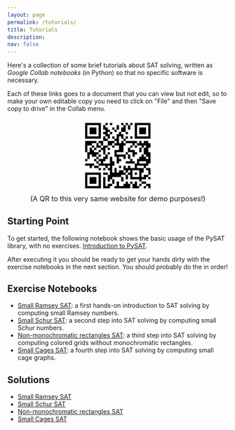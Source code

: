 ```yaml
---
layout: page
permalink: /tutorials/
title: Tutorials
description:
nav: false
---
```

Here's a collection of some brief tutorials about SAT solving, written as _Google Collab notebooks_ (in Python) so that no specific software is necessary.

Each of these links goes to a document that you can view but not edit, so to make your own editable copy you need to click on "File" and then "Save copy to drive" in the Collab menu.

<!-- ![A QR to this very same website for demo purposes!](/assets/img/qr_tutorial.jpeg){: style="display:block; margin-left: auto; margin-right: auto; width: 20%;"} -->

<figure style="text-align:center;">
  <img src="../assets/img/qr_tutorial.jpeg" alt="Description of image" style="max-width: 40%;">
  <figcaption>
    <!-- <b style="font-size: 18px;"> Figure 1: </b> -->
    <span style="font-size: 16px;"> (A QR to this very same website for demo purposes!) </span>
  </figcaption>
</figure>

## Starting Point

To get started, the following notebook shows the basic usage of the PySAT library, with no exercises. 
<a href="https://colab.research.google.com/drive/1IUDob6L5eUHwH9oxiP85_6UhI42IGZ7w?usp=sharing">Introduction to PySAT</a>.

After executing it you should be ready to get your hands dirty with the exercise notebooks in the next section. You should probably do the in order!

## Exercise Notebooks
<ul class="starlist">
<li> <a href="https://colab.research.google.com/drive/1JCnoY4arrj8GUoi88AxDgdkslzQovgiN?usp=sharing">Small Ramsey SAT</a>: a first hands-on introduction to SAT solving by computing small Ramsey numbers.
</li>
<li> <a href="https://colab.research.google.com/drive/1I-3ReHuQKc1p8_UQMXvE21k1hx9JTAqb?usp=sharing">Small Schur SAT</a>: a second step into SAT solving by computing small Schur numbers.
</li>
<li> <a href="https://colab.research.google.com/drive/1MFquBJdx-rqLzR-Rij5zBenC5kn28dr6?usp=sharing">Non-monochromatic rectangles SAT</a>: a third step into SAT solving by computing colored grids without monochromatic rectangles.
</li>

<li> <a href="https://colab.research.google.com/drive/1188nOlXmZ6D3EI44cFDdCFNSkbzeo9KW?usp=sharing">Small Cages SAT</a>: a fourth step into SAT solving by computing small cage graphs.
</li>
</ul>

## Solutions

<ul class="starlist">
    <li> <a href="https://colab.research.google.com/drive/19L7EWPe1SaSb1E88NJSf5qzPhV1oKWmx?usp=sharing">Small Ramsey SAT</a> </li>
    <li> <a href="https://colab.research.google.com/drive/1P8dxruGoT08UpX8u8K0YhUtB3nejP3Hq?usp=sharing">Small Schur SAT</a> </li>
    <li> <a href="https://colab.research.google.com/drive/14D9MNA0_5LEnbsiJXIlCPDF8aOcTWL2T?usp=sharing">  Non-monochromatic rectangles SAT</a>
    </li>
    <li> <a href="https://colab.research.google.com/drive/1c1GqgexFVqD_t03TmVhVUlLD9bwo00td?usp=sharing"> Small Cages SAT</a>
    </li>
</ul>